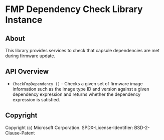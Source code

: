 # FMP Dependency Check Library Instance

## About

This library provides services to check that capsule dependencies are met during firmware update.

## API Overview

* `CheckFmpDependency ()` - Checks a given set of firmware image information such as the image type ID and version
  against a given dependency expression and returns whether the dependency expression is satisfied.

## Copyright

Copyright (c) Microsoft Corporation.
SPDX-License-Identifier: BSD-2-Clause-Patent

